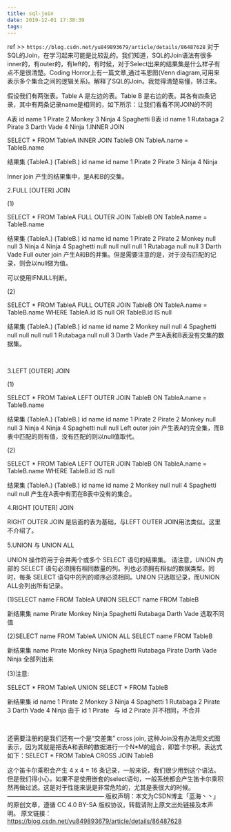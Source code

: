 ```yaml
---
title: sql-join
date: 2019-12-01 17:38:39
tags:
---
```




ref >> `https://blog.csdn.net/yu849893679/article/details/86487628`
对于SQL的Join，在学习起来可能是比较乱的。我们知道，SQL的Join语法有很多inner的，有outer的，有left的，有时候，对于Select出来的结果集是什么样子有点不是很清楚。Coding Horror上有一篇文章,通过韦恩图(Venn diagram,可用来表示多个集合之间的逻辑关系)。解释了SQL的Join。我觉得清楚易懂，转过来。

假设我们有两张表。Table A 是左边的表。Table B 是右边的表。其各有四条记录，其中有两条记录name是相同的，如下所示：让我们看看不同JOIN的不同

A表
id	name
1	Pirate
2	Monkey
3	Ninja
4	Spaghetti
B表
id	name
1	Rutabaga
2	Pirate
3	Darth Vade
4	Ninja
1.INNER JOIN

SELECT * FROM TableA INNER JOIN TableB ON TableA.name = TableB.name

结果集
(TableA.)	(TableB.)
id	name	id	name
1	Pirate	2	Pirate
3	Ninja	4	Ninja
 

Inner join 产生的结果集中，是A和B的交集。

<!-- more -->

2.FULL [OUTER] JOIN 

(1)

SELECT * FROM TableA FULL OUTER JOIN TableB ON TableA.name = TableB.name 

结果集
(TableA.)	(TableB.)
id	name	id	name
1	Pirate	2	Pirate
2	Monkey	null	null
3	Ninja	4	Ninja
4	Spaghetti	null	null
null	null	1	Rutabaga
null	null	3	Darth Vade
Full outer join 产生A和B的并集。但是需要注意的是，对于没有匹配的记录，则会以null做为值。

可以使用IFNULL判断。



(2)

SELECT * FROM TableA FULL OUTER JOIN TableB ON TableA.name = TableB.name
WHERE TableA.id IS null OR TableB.id IS null

结果集
(TableA.)	(TableB.)
id	name	id	name
2	Monkey	null	null
4	Spaghetti	null	null
null	null	1	Rutabaga
null	null	3	Darth Vade
产生A表和B表没有交集的数据集。



 

3.LEFT [OUTER] JOIN

(1)

SELECT * FROM TableA LEFT OUTER JOIN TableB ON TableA.name = TableB.name

结果集
(TableA.)	(TableB.)
id	name	id	name
1	Pirate	2	Pirate
2	Monkey	null	null
3	Ninja	4	Ninja
4	Spaghetti	null	null
Left outer join 产生表A的完全集，而B表中匹配的则有值，没有匹配的则以null值取代。



(2)

SELECT * FROM TableA LEFT OUTER JOIN TableB ON TableA.name = TableB.name WHERE TableB.id IS null

结果集
(TableA.)	(TableB.)
id	name	id	name
2	Monkey	null	null
4	Spaghetti	null	null
产生在A表中有而在B表中没有的集合。



4.RIGHT [OUTER] JOIN

RIGHT OUTER JOIN 是后面的表为基础，与LEFT OUTER JOIN用法类似。这里不介绍了。

5.UNION 与 UNION ALL

UNION 操作符用于合并两个或多个 SELECT 语句的结果集。
请注意，UNION 内部的 SELECT 语句必须拥有相同数量的列。列也必须拥有相似的数据类型。同时，每条 SELECT 语句中的列的顺序必须相同。UNION 只选取记录，而UNION ALL会列出所有记录。

(1)SELECT name FROM TableA UNION SELECT name FROM TableB

新结果集
name
Pirate
Monkey
Ninja
Spaghetti
Rutabaga
Darth Vade
选取不同值

(2)SELECT name FROM TableA UNION ALL SELECT name FROM TableB

新结果集
name
Pirate
Monkey
Ninja
Spaghetti
Rutabaga
Pirate
Darth Vade
Ninja
全部列出来

(3)注意:

SELECT * FROM TableA UNION SELECT * FROM TableB

新结果集
id	name
1	Pirate
2	Monkey
3	Ninja
4	Spaghetti
1	Rutabaga
2	Pirate
3	Darth Vade
4	Ninja
由于 id 1 Pirate   与 id 2 Pirate 并不相同，不合并

 

还需要注册的是我们还有一个是“交差集” cross join, 这种Join没有办法用文式图表示，因为其就是把表A和表B的数据进行一个N*M的组合，即笛卡尔积。表达式如下：SELECT * FROM TableA CROSS JOIN TableB

这个笛卡尔乘积会产生 4 x 4 = 16 条记录，一般来说，我们很少用到这个语法。但是我们得小心，如果不是使用嵌套的select语句，一般系统都会产生笛卡尔乘积然再做过滤。这是对于性能来说是非常危险的，尤其是表很大的时候。
————————————————
版权声明：本文为CSDN博主「蓝海丶丶」的原创文章，遵循 CC 4.0 BY-SA 版权协议，转载请附上原文出处链接及本声明。
原文链接：https://blog.csdn.net/yu849893679/article/details/86487628